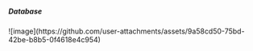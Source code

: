 <h5>Database</h5>
![image](https://github.com/user-attachments/assets/9a58cd50-75bd-42be-b8b5-0f4618e4c954)

